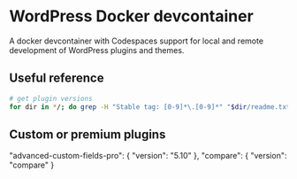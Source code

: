 # WordPress Docker devcontainer

A docker devcontainer with Codespaces support for local and remote development of WordPress plugins and themes.

## Useful reference

```sh
# get plugin versions
for dir in */; do grep -H "Stable tag: [0-9]*\.[0-9]*" "$dir/readme.txt"; done;
```

## Custom or premium plugins

"advanced-custom-fields-pro": {
    "version": "5.10"
},
"compare": {
    "version": "compare"
}
